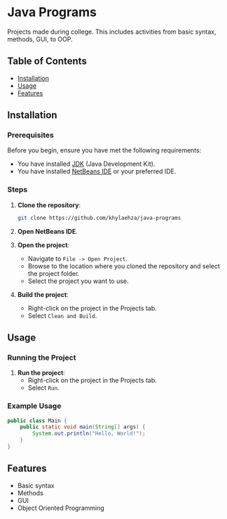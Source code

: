 # Java Programs
Projects made during college. This includes activities from basic syntax, methods, GUI, to OOP.

## Table of Contents

- [Installation](#installation)
- [Usage](#usage)
- [Features](#features)

## Installation

### Prerequisites

Before you begin, ensure you have met the following requirements:

- You have installed [JDK](https://www.oracle.com/java/technologies/javase-downloads.html) (Java Development Kit).
- You have installed [NetBeans IDE](https://netbeans.apache.org/download/index.html) or your preferred IDE.

### Steps

1. **Clone the repository**:

    ```bash
    git clone https://github.com/khylaehza/java-programs
    ```

2. **Open NetBeans IDE**.

3. **Open the project**:
   - Navigate to `File -> Open Project`.
   - Browse to the location where you cloned the repository and select the project folder.
   - Select the project you want to use.

4. **Build the project**:
   - Right-click on the project in the Projects tab.
   - Select `Clean and Build`.

## Usage

### Running the Project

1. **Run the project**:
   - Right-click on the project in the Projects tab.
   - Select `Run`.

### Example Usage

```java
public class Main {
    public static void main(String[] args) {
        System.out.println("Hello, World!");
    }
}
```

## Features
- Basic syntax
- Methods
- GUI
- Object Oriented Programming

